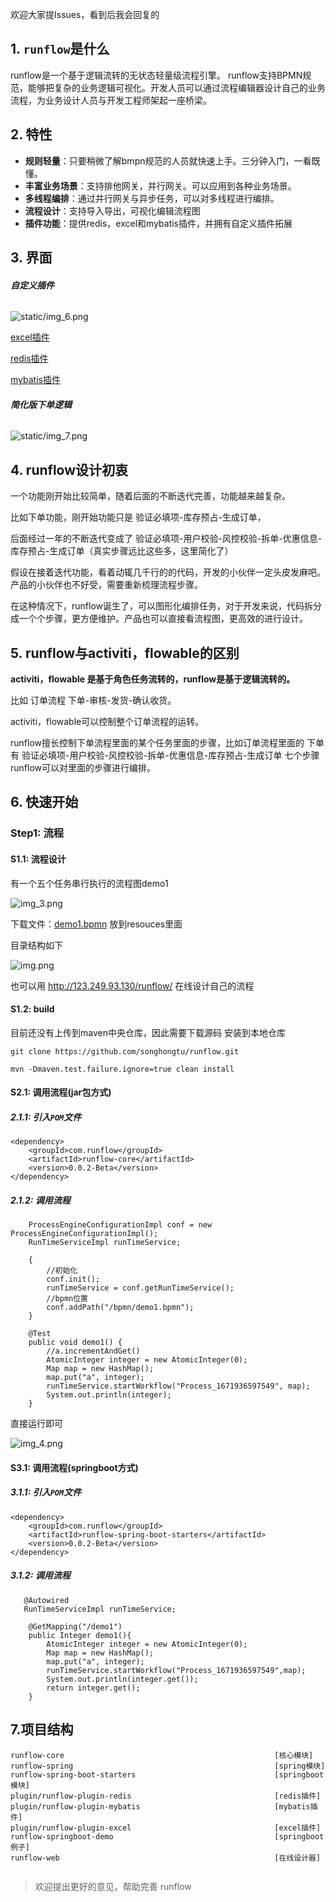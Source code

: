 欢迎大家提Issues，看到后我会回复的




## 1. `runflow`是什么
runflow是一个基于逻辑流转的无状态轻量级流程引擎。
runflow支持BPMN规范，能够把复杂的业务逻辑可视化。开发人员可以通过流程编辑器设计自己的业务流程，为业务设计人员与开发工程师架起一座桥梁。
## 2. 特性
- **规则轻量**：只要稍微了解bmpn规范的人员就快速上手。三分钟入门，一看既懂。
- **丰富业务场景**：支持排他网关，并行网关。可以应用到各种业务场景。
- **多线程编排**：通过并行网关与异步任务，可以对多线程进行编排。
- **流程设计**：支持导入导出，可视化编辑流程图
- **插件功能**：提供redis，excel和mybatis插件，并拥有自定义插件拓展

## 3. 界面

###### **自定义插件**

![static/img_6.png](static/img/img_6.png)


[excel插件](plugin/runflow-plugin-excel)


[redis插件](plugin/runflow-plugin-redis)


[mybatis插件](plugin/runflow-plugin-mybatis)


###### **简化版下单逻辑**

![static/img_7.png](static/img/img_7.png)

## 4. runflow设计初衷
一个功能刚开始比较简单，随着后面的不断迭代完善，功能越来越复杂。

比如下单功能，刚开始功能只是 验证必填项-库存预占-生成订单，

后面经过一年的不断迭代变成了 验证必填项-用户校验-风控校验-拆单-优惠信息-库存预占-生成订单（真实步骤远比这些多，这里简化了）

假设在接着迭代功能，看着动辄几千行的的代码，开发的小伙伴一定头皮发麻吧。产品的小伙伴也不好受，需要重新梳理流程步骤。

在这种情况下，runflow诞生了，可以图形化编排任务，对于开发来说，代码拆分成一个个步骤，更方便维护。产品也可以直接看流程图，更高效的进行设计。

## 5. runflow与activiti，flowable的区别
**activiti，flowable 是基于角色任务流转的，runflow是基于逻辑流转的。**

比如 订单流程 下单-审核-发货-确认收货。

activiti，flowable可以控制整个订单流程的运转。

runflow擅长控制下单流程里面的某个任务里面的步骤，比如订单流程里面的 下单有 验证必填项-用户校验-风控校验-拆单-优惠信息-库存预占-生成订单 七个步骤
runflow可以对里面的步骤进行编排。




## 6. 快速开始
### Step1: 流程
#### S1.1: 流程设计

有一个五个任务串行执行的流程图demo1

![img_3.png](static/img/img_3.png)

下载文件：[demo1.bpmn](static/bpmn/demo1.bpmn) 放到resouces里面

目录结构如下

![img.png](static/img/img5.png)

也可以用 http://123.249.93.130/runflow/ 在线设计自己的流程

#### S1.2: build

目前还没有上传到maven中央仓库，因此需要下载源码 安装到本地仓库

~~~
git clone https://github.com/songhongtu/runflow.git

mvn -Dmaven.test.failure.ignore=true clean install

~~~



#### S2.1: 调用流程(jar包方式)

##### 2.1.1: 引入`POM`文件
~~~
<dependency>
    <groupId>com.runflow</groupId>
    <artifactId>runflow-core</artifactId>
    <version>0.0.2-Beta</version>
</dependency>
~~~



##### 2.1.2: 调用流程
~~~
    ProcessEngineConfigurationImpl conf = new ProcessEngineConfigurationImpl();
    RunTimeServiceImpl runTimeService;

    {
        //初始化
        conf.init();
        runTimeService = conf.getRunTimeService();
        //bpmn位置
        conf.addPath("/bpmn/demo1.bpmn");
    }

    @Test
    public void demo1() {
        //a.incrementAndGet()
        AtomicInteger integer = new AtomicInteger(0);
        Map map = new HashMap();
        map.put("a", integer);
        runTimeService.startWorkflow("Process_1671936597549", map);
        System.out.println(integer);
    }
~~~
直接运行即可

![img_4.png](static/img/img_4.png)

#### S3.1: 调用流程(springboot方式)

##### 3.1.1: 引入`POM`文件
~~~
<dependency>
    <groupId>com.runflow</groupId>
    <artifactId>runflow-spring-boot-starters</artifactId>
    <version>0.0.2-Beta</version>
</dependency>
~~~

##### 3.1.2: 调用流程
~~~
   @Autowired
   RunTimeServiceImpl runTimeService;
   
    @GetMapping("/demo1")
    public Integer demo1(){
        AtomicInteger integer = new AtomicInteger(0);
        Map map = new HashMap();
        map.put("a", integer);
        runTimeService.startWorkflow("Process_1671936597549",map);
        System.out.println(integer.get());
        return integer.get();
    }
~~~

## 7.项目结构

~~~
runflow-core                                               [核心模块]
runflow-spring                                             [spring模块]
runflow-spring-boot-starters                               [springboot模块]
plugin/runflow-plugin-redis                                [redis插件]
plugin/runflow-plugin-mybatis                              [mybatis插件]
plugin/runflow-plugin-excel                                [excel插件]
runflow-springboot-demo                                    [springboot例子]
runflow-web                                                [在线设计器]


~~~

> 欢迎提出更好的意见，帮助完善 runflow




